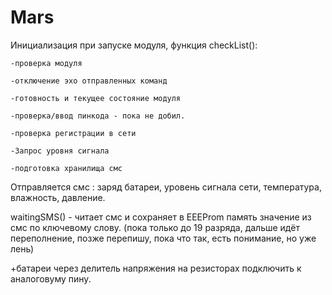 # Mars

Инициализация при запуске модуля, функция checkList():

    -проверка модуля
  
    -отключение эхо отправленных команд
  
    -готовность и текущее состояние модуля
  
    -проверка/ввод пинкода - пока не добил.
  
    -проверка регистрации в сети
  
    -Запрос уровня сигнала
  
    -подготовка хранилища смс
Отправляется смс : заряд батареи, уровень сигнала сети, температура, влажность, давление.

waitingSMS() - читает смс и сохраняет в EEEProm память значение из смс по ключевому слову.
(пока только до 19 разряда, дальше идёт переполнение, позже перепишу, пока что так, есть понимание, но уже лень)

+батареи через делитель напряжения на резисторах подключить к аналоговуму пину. 
  
